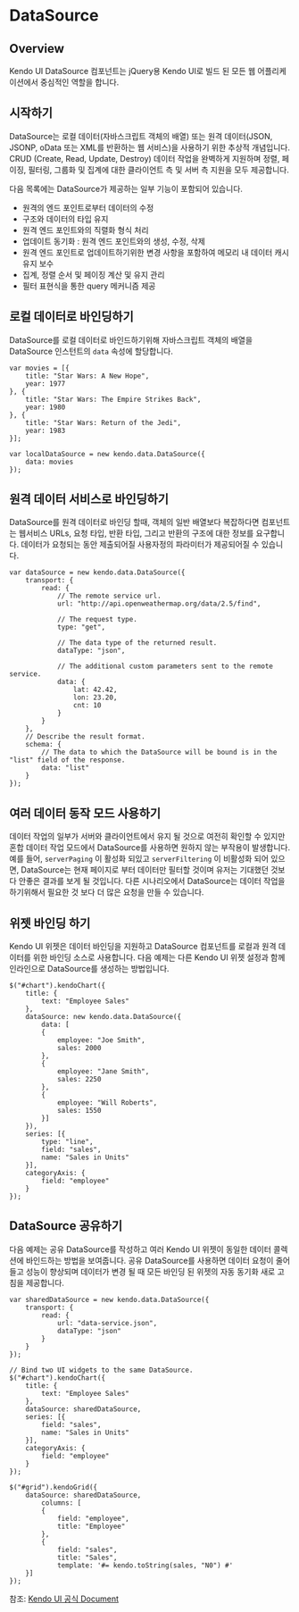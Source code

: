 # DataSource 

## Overview

Kendo UI DataSource 컴포넌트는 jQuery용 Kendo UI로 빌드 된 모든 웹 어플리케이션에서 중심적인 역할을 합니다.

## 시작하기

DataSource는 로컬 데이터(자바스크립트 객체의 배열) 또는 원격 데이터(JSON, JSONP, oData 또는 XML를 반환하는 웹 서비스)을 사용하기 위한 추상적 개념입니다.   CRUD (Create, Read, Update, Destroy) 데이터 작업을 완벽하게 지원하며 정렬, 페이징, 필터링, 그룹화 및 집계에 대한 클라이언트 측 및 서버 측 지원을 모두 제공합니다.

다음 목록에는 DataSource가 제공하는 일부 기능이 포함되어 있습니다.

- 원격의 엔드 포인트로부터 데이터의 수정
- 구조와 데이터의 타입 유지
-  원격 엔드 포인트와의 직렬화 형식 처리
- 업데이트 동기화 : 원격 엔드 포인트와의 생성, 수정, 삭제
-  원격 엔드 포인트로 업데이트하기위한 변경 사항을 포함하여 메모리 내 데이터 캐시 유지 보수
- 집계, 정렬 순서 및 페이징 계산 및 유지 관리
- 필터 표현식을 통한 query 메커니즘 제공

## 로컬 데이터로 바인딩하기

DataSource를 로컬 데이터로 바인드하기위해 자바스크립트 객체의 배열을 DataSource 인스턴트의 `data` 속성에 할당합니다. 

```
var movies = [{
    title: "Star Wars: A New Hope",
    year: 1977
}, {
    title: "Star Wars: The Empire Strikes Back",
    year: 1980
}, {
    title: "Star Wars: Return of the Jedi",
    year: 1983
}];

var localDataSource = new kendo.data.DataSource({
    data: movies
});
```

## 원격 데이터 서비스로 바인딩하기

DataSource를 원격 데이터로 바인딩 할때, 객체의 일반 배열보다 복잡하다면 컴포넌트는 웹서비스 URLs, 요청 타입, 반환 타입, 그리고 반환의 구조에 대한 정보를 요구합니다. 데이터가 요청되는 동안 제출되어질 사용자정의 파라미터가 제공되어질 수 있습니다. 

```
var dataSource = new kendo.data.DataSource({
    transport: {
        read: {
            // The remote service url.
            url: "http://api.openweathermap.org/data/2.5/find",

            // The request type.
            type: "get",

            // The data type of the returned result.
            dataType: "json",

            // The additional custom parameters sent to the remote service.
            data: {
                lat: 42.42,
                lon: 23.20,
                cnt: 10
            }
        }
    },
    // Describe the result format.
    schema: {
        // The data to which the DataSource will be bound is in the "list" field of the response.
        data: "list"
    }
});
```

## 여러 데이터 동작 모드 사용하기

 
데이터 작업의 일부가 서버와 클라이언트에서 유지 될 것으로 여전히 확인할 수 있지만 혼합 데이터 작업 모드에서 DataSource를 사용하면 원하지 않는 부작용이 발생합니다. 예를 들어, `serverPaging` 이 활성화 되있고 `serverFiltering` 이 비활성화 되어 있으면, DataSource는 현재 페이지로 부터 데이터만 필터할 것이며 유저는 기대했던 것보다 안좋은 결과를 보게 될 것입니다. 다른 시나리오에서 DataSource는 데이터 작업을 하기위해서 필요한 것 보다 더 많은 요청을 만들 수 있습니다. 

## 위젯 바인딩 하기

Kendo UI 위젯은 데이터 바인딩을 지원하고 DataSource 컴포넌트를 로컬과 원격 데이터를 위한 바인딩 소스로 사용합니다. 
다음 예제는 다른 Kendo UI 위젯 설정과 함께 인라인으로 DataSource를  생성하는 방법입니다.
```
$("#chart").kendoChart({
    title: {
        text: "Employee Sales"
    },
    dataSource: new kendo.data.DataSource({
        data: [
        {
            employee: "Joe Smith",
            sales: 2000
        },
        {
            employee: "Jane Smith",
            sales: 2250
        },
        {
            employee: "Will Roberts",
            sales: 1550
        }]
    }),
    series: [{
        type: "line",
        field: "sales",
        name: "Sales in Units"
    }],
    categoryAxis: {
        field: "employee"
    }
});
```

## DataSource 공유하기
  
다음 예제는 공유 DataSource를 작성하고 여러 Kendo UI 위젯이 동일한 데이터 콜렉션에 바인드하는 방법을 보여줍니다.   공유 DataSource를 사용하면 데이터 요청이 줄어들고 성능이 향상되며 데이터가 변경 될 때 모든 바인딩 된 위젯의 자동 동기화 새로 고침을 제공합니다.

```
var sharedDataSource = new kendo.data.DataSource({
    transport: {
        read: {
            url: "data-service.json",
            dataType: "json"
        }
    }
});

// Bind two UI widgets to the same DataSource.
$("#chart").kendoChart({
    title: {
        text: "Employee Sales"
    },
    dataSource: sharedDataSource,
    series: [{
        field: "sales",
        name: "Sales in Units"
    }],
    categoryAxis: {
        field: "employee"
    }
});

$("#grid").kendoGrid({
    dataSource: sharedDataSource,
        columns: [
        {
            field: "employee",
            title: "Employee"
        },
        {
            field: "sales",
            title: "Sales",
            template: '#= kendo.toString(sales, "N0") #'
    }]
});
```

참조: [Kendo UI 공식 Document](https://docs.telerik.com/kendo-ui/framework/datasource/overview)
